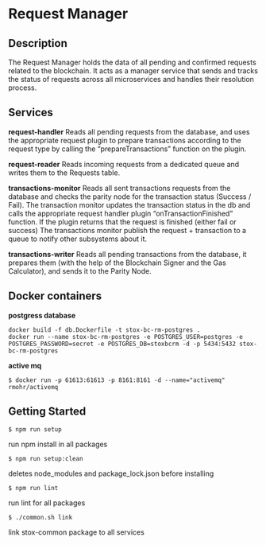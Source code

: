 # Request Manager

## Description
The Request Manager holds the data of all pending and confirmed requests related to the
blockchain. It acts as a manager service that sends and tracks the status of requests across all
microservices and handles their resolution process.

## Services

**request-handler**
Reads all pending requests from the database, and uses the appropriate request plugin to
prepare transactions according to the request type by calling the “prepareTransactions” function
on the plugin.

**request-reader**
Reads incoming requests from a dedicated queue and writes them to the Requests table.

**transactions-monitor**
Reads all sent transactions requests from the database and checks the parity node for the
transaction status (Success / Fail). The transaction monitor updates the transaction status in the
db and calls the appropriate request handler plugin “onTransactionFinished” function. If the
plugin returns that the request is finished (either fail or success) The transactions monitor
publish the request + transaction to a queue to notify other subsystems about it.

**transactions-writer**
Reads all pending transactions from the database, it prepares them (with the help of the
Blockchain Signer and the Gas Calculator), and sends it to the Parity Node.

## Docker containers
**postgress database**
```
docker build -f db.Dockerfile -t stox-bc-rm-postgres .
docker run --name stox-bc-rm-postgres -e POSTGRES_USER=postgres -e POSTGRES_PASSWORD=secret -e POSTGRES_DB=stoxbcrm -d -p 5434:5432 stox-bc-rm-postgres
```
**active mq**
```
$ docker run -p 61613:61613 -p 8161:8161 -d --name="activemq" rmohr/activemq
```

## Getting Started

`$ npm run setup`

run npm install in all packages

`$ npm run setup:clean`

deletes node_modules and package_lock.json before installing

`$ npm run lint`

run lint for all packages

`$ ./common.sh link`

link stox-common package to all services